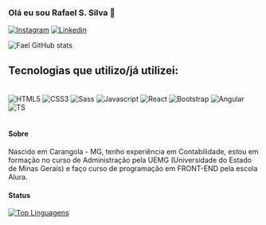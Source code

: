 ### Olá eu sou Rafael S. Silva 👋
[![Instagram](https://img.shields.io/badge/Instagram-E4405F?style=for-the-badge&logo=instagram&logoColor=white)](https://www.instagram.com/fael_dev/?igshid=YmMyMTA2M2Y%3D) [![Linkedin](https://img.shields.io/badge/LinkedIn-0077B5?style=for-the-badge&logo=linkedin&logoColor=white)](https://www.linkedin.com/in/rafael-silva-e-silva/)

![Fael GitHub stats](https://github-readme-stats.vercel.app/api?username=Faeldevs&show_icons=true&theme=synthwave)

## Tecnologias que utilizo/já utilizei:

<div style="display: inline_block"><br/>
  <img align="center" alt="HTML5" src="https://img.shields.io/badge/HTML5-E34F26?style=for-the-badge&logo=html5&logoColor=white"/>
  <img align="center" alt="CSS3" src="https://img.shields.io/badge/CSS3-1572B6?style=for-the-badge&logo=css3&logoColor=white"/>
  <img align="center" alt="Sass" src="https://img.shields.io/badge/SASS-hotpink.svg?style=for-the-badge&logo=SASS&logoColor=white"/>
  <img align="center" alt="Javascript" src="https://img.shields.io/badge/javascript-%23323330.svg?style=for-the-badge&logo=javascript&logoColor=%23F7DF1E"/>
  <img align="center" alt="React" src="https://img.shields.io/badge/react-%2320232a.svg?style=for-the-badge&logo=react&logoColor=%2361DAFB"/>
  <img align="center" alt="Bootstrap" src="https://img.shields.io/badge/bootstrap-%23563D7C.svg?style=for-the-badge&logo=bootstrap&logoColor=white"/>
  <img align="center" alt="Angular" src="https://img.shields.io/badge/angular-%23DD0031.svg?style=for-the-badge&logo=angular&logoColor=white"/>
  <img align="center" alt="TS" src="https://img.shields.io/badge/typescript-%23007ACC.svg?style=for-the-badge&logo=typescript&logoColor=white"/>
  
 
</div><br/>

#### Sobre

Nascido em Carangola - MG, tenho experiência em Contabilidade, estou em formação no curso de Administração pela UEMG (Universidade do Estado de Minas Gerais) e faço curso de programação em FRONT-END pela escola Alura.

#### Status

[![Top Linguagens](https://github-readme-stats.vercel.app/api/top-langs/?username=faeldevs&layout=compact)](https://github.com/faeldevs/github-readme-stats)




